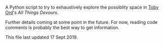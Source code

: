 A Python script to try to exhaustively explore the possiblity space in <span class="vcard"><a class="fn url" href="http://www.amirrorclear.net/">Toby Ord</a>'s <a rel="http://www.amirrorclear.net/flowers/game/devours/"><cite style="font-style:italic;">All Things Devours</cite></a></span>. 

Further details coming at some point in the future. For now, reading code comments is probably the best way to get information.

<footer>This file last updated 17 Sept 2019.</footer>